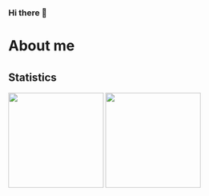 ### Hi there 👋

# About me

## Statistics　
<p align="left">
<img height="190px" src="https://github-readme-stats.vercel.app/api?username=yfblock&count_private=true&theme=tokyonight&show_icons=true&line_height=24" align = "center"/>
<img height="190px" src="https://github-readme-stats.vercel.app/api/top-langs/?username=yfblock&theme=tokyonight&layout=compact&langs_count=10" align = "center"/>
</p>
<!--
**yfblock/yfblock** is a ✨ _special_ ✨ repository because its `README.md` (this file) appears on your GitHub profile.

Here are some ideas to get you started:

- 🔭 I’m currently working on ...
- 🌱 I’m currently learning ...
- 👯 I’m looking to collaborate on ...
- 🤔 I’m looking for help with ...
- 💬 Ask me about ...
- 📫 How to reach me: ...
- 😄 Pronouns: ...
- ⚡ Fun fact: ...
-->
